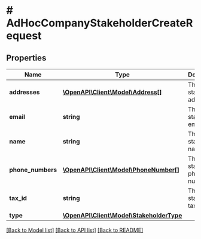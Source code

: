 # # AdHocCompanyStakeholderCreateRequest

## Properties

Name | Type | Description | Notes
------------ | ------------- | ------------- | -------------
**addresses** | [**\OpenAPI\Client\Model\Address[]**](Address.md) | The stakeholder addresses | [optional]
**email** | **string** | The stakeholder email | [optional]
**name** | **string** | The stakeholder name |
**phone_numbers** | [**\OpenAPI\Client\Model\PhoneNumber[]**](PhoneNumber.md) | The stakeholder phone numbers | [optional]
**tax_id** | **string** | The stakeholder tax id | [optional]
**type** | [**\OpenAPI\Client\Model\StakeholderType**](StakeholderType.md) |  |

[[Back to Model list]](../../README.md#models) [[Back to API list]](../../README.md#endpoints) [[Back to README]](../../README.md)
